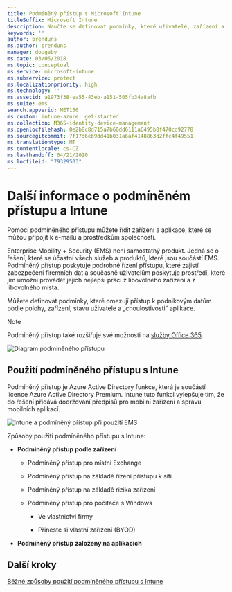 ```yaml
---
title: Podmíněný přístup s Microsoft Intune
titleSuffix: Microsoft Intune
description: Naučte se definovat podmínky, které uživatelé, zařízení a aplikace musí splnit, aby měli přístup k prostředkům společnosti v Microsoft Intune.
keywords: ''
author: brenduns
ms.author: brenduns
manager: dougeby
ms.date: 03/06/2018
ms.topic: conceptual
ms.service: microsoft-intune
ms.subservice: protect
ms.localizationpriority: high
ms.technology: ''
ms.assetid: a1973f38-ea55-43eb-a151-505fb34a8afb
ms.suite: ems
search.appverid: MET150
ms.custom: intune-azure; get-started
ms.collection: M365-identity-device-management
ms.openlocfilehash: 0e2b8c8d715a7b60dd6111a6495b8f470cd92778
ms.sourcegitcommit: 7f17d6eb9dd41b031a6af4148863d2ffc4f49551
ms.translationtype: MT
ms.contentlocale: cs-CZ
ms.lasthandoff: 04/21/2020
ms.locfileid: "79329503"
---
```

# <a name="learn-about-conditional-access-and-intune"></a>Další informace o podmíněném přístupu a Intune

Pomocí podmíněného přístupu můžete řídit zařízení a aplikace, které se můžou připojit k e-mailu a prostředkům společnosti. 

Enterprise Mobility + Security (EMS) není samostatný produkt. Jedná se o řešení, které se účastní všech služeb a produktů, které jsou součástí EMS. Podmíněný přístup poskytuje podrobné řízení přístupu, které zajistí zabezpečení firemních dat a současně uživatelům poskytuje prostředí, které jim umožní provádět jejich nejlepší práci z libovolného zařízení a z libovolného místa.

Můžete definovat podmínky, které omezují přístup k podnikovým datům podle polohy, zařízení, stavu uživatele a „choulostivosti“ aplikace.

> [!NOTE]
> Podmíněný přístup také rozšiřuje své možnosti na [služby Office 365](https://docs.microsoft.com/office365/enterprise/office-365-client-support-conditional-access).

![Diagram podmíněného přístupu](./media/conditional-access/ca-diagram-1.png)

## <a name="use-conditional-access-with-intune"></a>Použití podmíněného přístupu s Intune

Podmíněný přístup je Azure Active Directory funkce, která je součástí licence Azure Active Directory Premium. Intune tuto funkci vylepšuje tím, že do řešení přidává dodržování předpisů pro mobilní zařízení a správu mobilních aplikací. 

![Intune a podmíněný přístup při použití EMS](./media/conditional-access/intune-with-ca-1.png)

Způsoby použití podmíněného přístupu s Intune:

- **Podmíněný přístup podle zařízení**

  - Podmíněný přístup pro místní Exchange

  - Podmíněný přístup na základě řízení přístupu k síti

  - Podmíněný přístup na základě rizika zařízení

  - Podmíněný přístup pro počítače s Windows

    - Ve vlastnictví firmy

    - Přineste si vlastní zařízení (BYOD)

- **Podmíněný přístup založený na aplikacích**

## <a name="next-steps"></a>Další kroky

[Běžné způsoby použití podmíněného přístupu s Intune](conditional-access-intune-common-ways-use.md)
